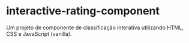 # interactive-rating-component
Um projeto de componente de classificação interativa utilizando HTML, CSS e JavaScript (vanilla).
